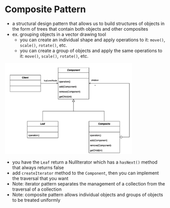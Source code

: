 # Composite Pattern
- a structural design pattern that allows us to build structures of objects in the form of trees that contain both objects and other composites
- ex. grouping objects in a vector drawing tool
	- you can create an individual shape and apply operations to it: `move()`, `scale()`, `rotate()`, etc.
	- you can create a group of objects and apply the same operations to it: `move()`, `scale()`, `rotate()`, etc.

<img src="img/l27-composite-pattern.png" alt="composite-pattern" width="400">

- you have the `Leaf` return a NullIterator which has a `hasNext()` method that always returns false
- add `createIterator` method to the `Component`, then you can implement the traversal that you want
- Note: iterator pattern separates the management of a collection from the traversal of a collection
- Note: composite pattern allows individual objects and groups of objects to be treated uniformly